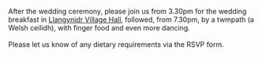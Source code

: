 After the wedding ceremony, please join us from 3.30pm for the wedding breakfast in <a href="https://goo.gl/maps/pQNvSBXcm5WxEPhc9" target="_blank">Llangynidr Village Hall</a>, followed, from 7.30pm, by a twmpath (a Welsh ceilidh), with finger food and even more dancing.
<br><br>
Please let us know of any dietary requirements via the RSVP form.